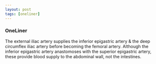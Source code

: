 ```yaml
---
layout: post
tags: [oneliner]
---
```



### OneLiner

The external iliac artery supplies the inferior epigastric artery & the deep circumflex iliac artery before becoming the femoral artery. Although the inferior epigastric artery anastomoses with the superior epigastric artery, these provide blood supply to the abdominal wall, not the intestines.
